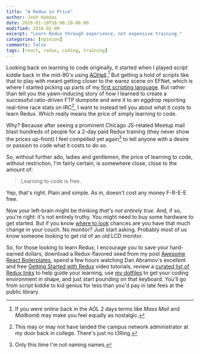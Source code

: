 ```yaml
---
title: "A Redux in Price"
author: Josh Habdas
date: 2016-01-10T16:08:28-06:00
modified: 2016-02-09
excerpt: "Learn Redux through experience, not expensive training."
categories: [opinion]
comments: false
tags: [react, redux, coding, training]
---
```


Looking back on learning to code originally, it started when I played script kiddie back in the mid-90's using [AOHell](https://en.wikipedia.org/wiki/AOHell).[^1] But getting a hold of scripts like that to play with meant getting closer to the warez scene on EFNet, which is where I started picking up parts of my [first scripting language](http://tools.ietf.org/html/rfc2812). But rather than tell you the yawn-inducing story of how I learned to create a successful ratio-driven FTP dumpsite and wire it to an eggdrop reporting real-time race stats on IRC[^2], I want to instead tell you about what it costs to learn Redux. Which really means the price of simply learning to code.

Why? Because after seeing a prominent Chicago JS-related Meetup mail blast hundreds of people for a 2-day paid Redux training (they never show the prices up-front) I feel compelled yet again[^3] to tell anyone with a desire or passion to code what it costs to do so.

So, without further ado, ladies and gentlemen, the price of learning to code, without restriction, I'm fairly certain, is somewhere close, close to the amount of:

> Learning to code is free.

Yep, that's right. Plain and simple. As in, doesn't cost any money F-R-E-E free.

Now your left-brain might be thinking _that's not entirely true_. And, if so, you're right: it's not entirely truthy. You might need to buy some hardware to get started. But if you know [where to look](https://www.raspberrypi.org/) chances are you have that much change in your couch. No monitor? Just start asking. Probably most of us know someone looking to get rid of an old LCD monitor.

So, for those looking to learn Redux, I encourage you to save your hard-earned dollars, download a Redux-flavored seed from my post [Awesome React Boilerplates](/awesome-react-boilerplates/), spend a few hours watching Dan Abramov's excellent and free [Getting Started with Redux](https://egghead.io/series/getting-started-with-redux) video tutorials, review a [curated list of Redux links](https://github.com/markerikson/react-redux-links) to help guide your learning, use [my dotfiles](https://github.com/jhabdas/dotfiles) to get your coding environment in shape, and just start pounding on that keyboard. You'll go from script kiddie to kid genius for less than you'd pay in late fees at the public library.

[^1]: If you were online back in the AOL 2 days terms like _Mass Mail_ and _Mailbomb_ may make you feel equally as nostalgic.
[^2]: This may or may not have landed the campus network administrator at my door back in college. There's just no t3lling.
[^3]: Only this time I'm not naming names.
